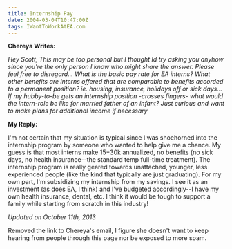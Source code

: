 ```yaml
---
title: Internship Pay
date: 2004-03-04T10:47:00Z
tags: IWantToWorkAtEA.com
---
```

**Chereya Writes:**

*Hey Scott, This may be too personal but I thought Id try asking you anyhow since you're the only person I know who might share the answer. Please feel free to disregard... What is the basic pay rate for EA interns? What other benefits are interns offered that are comparable to benefits accorded to a permanent position? ie. housing, insurance, holidays off or sick days... If my hubby-to-be gets an internship position -crosses fingers- what would the intern-role be like for married father of an infant? Just curious and want to make plans for additional income if necessary*

**My Reply:**

I'm not certain that my situation is typical since I was shoehorned into the internship program by someone who wanted to help give me a chance. My guess is that most interns make $15-$30k annualized, no benefits (no sick days, no health insurance--the standard temp full-time treatment). The internship program is really geared towards unattached, younger, less experienced people (like the kind that typically are just graduating). For my own part, I'm subsidizing my internship from my savings. I see it as an investment (as does EA, I think) and I've budgeted accordingly--I have my own health insurance, dental, etc. I think it would be tough to support a family while starting from scratch in this industry!

*Updated on October 11th, 2013*

Removed the link to Chereya's email, I figure she doesn't want to keep hearing from people through this page nor be exposed to more spam.
